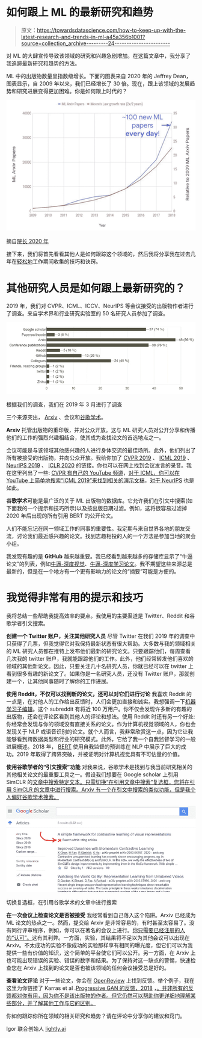 # 如何跟上 ML 的最新研究和趋势

> 原文：<https://towardsdatascience.com/how-to-keep-up-with-the-latest-research-and-trends-in-ml-a45a356b1001?source=collection_archive---------24----------------------->

对 ML 的大肆宣传导致该领域的研究和兴趣急剧增加。在这篇文章中，我分享了我追踪最新研究和趋势的方法。

ML 中的出版物数量呈指数级增长。下面的图表来自 2020 年的 Jeffrey Dean，图表显示，自 2009 年以来，我们已经增长了 30 倍。现在，跟上该领域的发展趋势和研究进展变得更加困难。你是如何跟上时代的？

![](img/67c61203d11150551fe70e0fb0ab2573.png)

摘自[院长 2020 年](https://arxiv.org/ftp/arxiv/papers/1911/1911.05289.pdf)

接下来，我们将首先看看其他人是如何跟踪这个领域的，然后我将分享我在过去几年在[轻松地](https://www.lightly.ai/)工作期间收集的技巧和诀窍。

# 其他研究人员是如何跟上最新研究的？

2019 年，我们对 CVPR、ICML、ICCV、NeurIPS 等会议接受的出版物作者进行了调查。来自学术界和行业研究实验室的 50 名研究人员参加了调查。

![](img/b3b7ba214f83b40ab5d5da57f97e1710.png)

根据我们的调查，我们在 2019 年 3 月进行了调查

三个来源突出， [Arxiv](https://arxiv.org/) 、会议和[谷歌学术](https://scholar.google.com/)。

**Arxiv** 托管出版物的重印版，并对公众开放。这与 ML 研究人员对公开分享和传播他们的工作的强烈兴趣相结合，使其成为查找论文的首选地点之一。

会议可能是与该领域其他感兴趣的人进行身体交流的最佳场所。此外，他们列出了所有被接受的出版物，并向公众开放。我给你加了 [CVPR 2019](http://openaccess.thecvf.com/CVPR2019.py) 、 [ICML 2019](https://icml.cc/Conferences/2019/Schedule) 、 [NeurIPS 2019](https://nips.cc/Conferences/2019/Schedule) 、 [ICLR 2020](https://openreview.net/group?id=ICLR.cc/2020/Conference) 的链接。你也可以在网上找到会议发言的录音。我在这里列出了一些: [CVPR 有自己的 YouTube 频道](https://www.youtube.com/channel/UC0n76gicaarsN_Y9YShWwhw/playlists)，[对于 ICML，你可以在 YouTube 上简单地搜索“ICML 2019”来找到相关的演示文稿](https://www.youtube.com/results?search_query=icml+2019)，[对于 NeurIPS](https://www.youtube.com/results?search_query=neurips+2019) 也是如此。

**谷歌学术**可能是最广泛的关于 ML 出版物的数据库。它允许我们在引文中搜索(如下面我的一个提示和技巧所示)以及按出版日期过滤。例如，这将很容易过滤掉 2020 年后出现的所有引用 BERT 的公开论文。

人们不能忘记在同一领域工作的同事的重要性。我定期与来自世界各地的朋友交流，讨论我们最近感兴趣的论文。找到志趣相投的人的一个方法是参加当地的聚会小组。

我发现有趣的是 **GitHub** 越来越重要。我已经看到越来越多的存储库显示了“牛逼论文”的列表，例如[牛逼-深度视觉](https://github.com/kjw0612/awesome-deep-vision)、[牛逼-深度学习论文](https://github.com/terryum/awesome-deep-learning-papers)。我不期望这些来源总是最新的，但是在一个地方有一个更有影响力的论文的“摘要”可能是方便的。

# 我觉得非常有用的提示和技巧

我将总结一些帮助我提高效率的要点。我使用的主要渠道是 Twitter、Reddit 和谷歌学者引文搜索。

**创建一个 Twitter 账户，关注其他研究人员** 尽管 Twitter 在我们 2019 年的调查中只获得了几票，但我觉得它对我保持最新状态有很大帮助。大多数与我的领域相关的 ML 研究人员都在推特上发布他们最新的研究论文。只要跟踪他们，每周查看几次我的 twitter 账户，我就能跟踪他们的工作。此外，他们经常转发他们喜欢的领域的其他新论文。因此，只要关注几十名研究人员，你就已经可以在 twitter 上看到很多有趣的新论文了。如果你是一名研究人员，还没有 Twitter 账户，那就创建一个，让其他同事随时了解你的工作进展。

**使用 Reddit，不仅可以找到新的论文，还可以对它们进行讨论** 我喜欢 Reddit 的一点是，在对他人的工作给出反馈时，人们会更加直接和诚实。我想强调一下[机器学习子编辑](https://www.reddit.com/r/MachineLearning/)。这个 subreddit 有将近 100 万用户。你不仅会发现许多新的有趣的出版物，还会在评论区看到其他人的评论和想法。使用 Reddit 时还有另一个好处:你经常会发现与你的领域没有直接关系的论文。作为计算机视觉领域的人，你也会发现关于 NLP 或语音识别的论文。就个人而言，我非常欣赏这一点，因为它让我能够看到跨数据类型和行业的研究模式。此外，它给了我一个自我监督学习的一般进展概述。2018 年， [BERT](https://arxiv.org/abs/1810.04805) 使用自我监督的预训练在 NLP 中展示了巨大的成功。2019 年取得了跨界突破，并被证明对计算机视觉具有不可估量的价值。

**使用谷歌学者的“引文搜索”功能** 对我来说，谷歌学术是找到与我当前研究相关的其他相关论文的最重要工具之一。假设我们想要在 Google scholar 上引用 SimCLR 的[文章中搜索特定文本。只需切换“在引用文章中搜索”复选框，您将在引用 SimCLR 的文章中进行搜索。Arxiv 有一个在引文中搜索的类似功能，但是我个人偏好谷歌学术搜索。](https://scholar.google.com/scholar?cites=13219652991368821610&as_sdt=2005&sciodt=0,5&hl=en)

![](img/42662eb3d2d83f2e7453f77e39e04288.png)

切换复选框，在引用谷歌学术的文章中进行搜索

**在一次会议上检查论文是否被接受** 我经常看到自己落入这个陷阱。Arxiv 已经成为 ML 论文的热点之一。然而，提交给 Arxiv 是非常容易的，有时甚至太容易了。没有同行评审程序，例如，你可以在著名的会议上进行。[你只需要已经注册的人的“认可”。](https://arxiv.org/help/submit)这有其利弊。一方面，实验，其结果将不足以为其他会议可以出现在 Arxiv。不太成功的实验不像成功的实验那样享有相同的曝光度，但它们可以为我提供一些有价值的知识，这个简单的平台使它们可以公开。另一方面，在 Arxiv 上也可能出现错误的实验、错误的数字和结果。为了保持对这一缺点的警惕，快速检查您在 Arxiv 上找到的论文是否也被该领域的任何会议接受总是好的。

**查看论文评论** 对于一些论文，你会在 [OpenReview](https://openreview.net/) 上找到反馈。举个例子，我在这里为你链接了 Karras et al .[Progressive GAN 的反馈，2018](https://openreview.net/pdf?id=Hk99zCeAb) ，[。并非所有的反馈都对你有用，因为你不是该出版物的作者。但它仍然可以帮助你更详细地理解某些部分，并了解其他工作与它的区别。](https://openreview.net/forum?id=Hk99zCeAb)

你如何跟踪你所在领域的相关研究和趋势？请在评论中分享你的建议和窍门。

Igor 联合创始人
[lightly.ai](https://www.lightly.ai/)